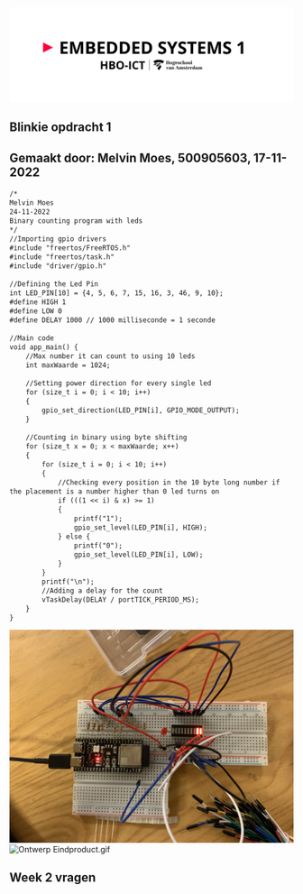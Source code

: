 ![alt text](assets/pictures/em1_markdown_header.png)
## Blinkie opdracht 1
## Gemaakt door: Melvin Moes, 500905603, 17-11-2022

```
/*
Melvin Moes
24-11-2022
Binary counting program with leds
*/
//Importing gpio drivers
#include "freertos/FreeRTOS.h"
#include "freertos/task.h"
#include "driver/gpio.h"

//Defining the Led Pin 
int LED_PIN[10] = {4, 5, 6, 7, 15, 16, 3, 46, 9, 10};
#define HIGH 1
#define LOW 0
#define DELAY 1000 // 1000 milliseconde = 1 seconde

//Main code
void app_main() {
    //Max number it can count to using 10 leds
    int maxWaarde = 1024;

    //Setting power direction for every single led
    for (size_t i = 0; i < 10; i++)
    {
        gpio_set_direction(LED_PIN[i], GPIO_MODE_OUTPUT);
    }

    //Counting in binary using byte shifting
    for (size_t x = 0; x < maxWaarde; x++)
    {
        for (size_t i = 0; i < 10; i++)
        {
            //Checking every position in the 10 byte long number if the placement is a number higher than 0 led turns on
            if (((1 << i) & x) >= 1)
            {
                printf("1");
                gpio_set_level(LED_PIN[i], HIGH);
            } else {
                printf("0");
                gpio_set_level(LED_PIN[i], LOW);
            }
        }
        printf("\n");
        //Adding a delay for the count
        vTaskDelay(DELAY / portTICK_PERIOD_MS);
    }
}  
```
![alt text](assets/pictures/binairteller.png)
![Ontwerp Eindproduct.gif](assets/pictures/binairtellerGIF.gif)
## Week 2 vragen



